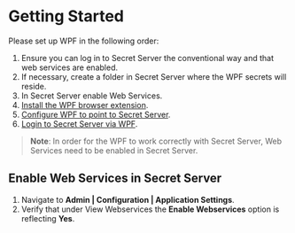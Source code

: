 [title]: # (Getting Started)
[tags]: # (WPF)
[priority]: # (2)

# Getting Started

Please set up WPF in the following order:

1. Ensure you can log in to Secret Server the conventional way and that web services are enabled.
1. If necessary, create a folder in Secret Server where the WPF secrets will reside.
1. In Secret Server enable Web Services.
1. [Install the WPF browser extension](install.md).
1. [Configure WPF to point to Secret Server](connect.md).
1. [Login to Secret Server via WPF](login-ss.md).

>**Note**: In order for the WPF to work correctly with Secret Server, Web Services need to be enabled in Secret Server.

## Enable Web Services in Secret Server

1. Navigate to __Admin | Configuration | Application Settings__.
1. Verify that under View Webservices the __Enable Webservices__ option is reflecting __Yes__.
